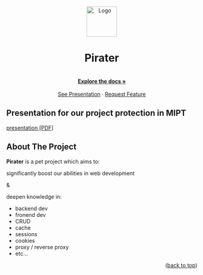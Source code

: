 <a name="readme-top"></a>

<!-- PROJECT LOGO -->
<br />
<div align="center">
  <a href="https://github.com/github_username/repo_name">
    <img src="logo.png" alt="Logo" width="80" height="80">
  </a>

<h1 align="center">Pirater</h1>

  <p align="center">
    <br />
    <a href="https://github.com/Ropho/Pirater"><strong>Explore the docs »</strong></a>
    <br />
    <br />
    <a href="https://github.com/Ropho/Pirater/blob/master/presentation%5BPDF%5D.pdf">See Presentation</a>
    ·
    <a href="https://github.com/Ropho/Pirater/issues">Request Feature</a>
  </p>
</div>

## Presentation for our project protection in MIPT
[presentation [PDF]](presentation[PDF].pdf)

<!-- ABOUT THE PROJECT -->
## About The Project

<!-- NEED SCREENSHOT HERE
[![Pirater][screenshot]](screenshot.png)
-->

**Pirater** is a pet project which aims to:

  significantly boost our abilities in web development

  &

  deepen knowledge in:

- backend dev
- fronend dev
- CRUD
- cache
- sessions
- cookies
- proxy / reverse proxy
- etc...
  
<p align="right">(<a href="#readme-top">back to top</a>)</p>


<!-- TODO
### Built With

* [![GoLang][Next.js]][Next-url]
* [![React][React.js]][React-url]
* [![Vue][Vue.js]][Vue-url]
* [![Angular][Angular.io]][Angular-url]
* [![Svelte][Svelte.dev]][Svelte-url]
* [![Laravel][Laravel.com]][Laravel-url]
* [![Bootstrap][Bootstrap.com]][Bootstrap-url]
* [![JQuery][JQuery.com]][JQuery-url]

<p align="right">(<a href="#readme-top">back to top</a>)</p>



[Next.js]: https://img.shields.io/badge/next.js-000000?style=for-the-badge&logo=nextdotjs&logoColor=white
[Next-url]: https://nextjs.org/
[React.js]: https://img.shields.io/badge/React-20232A?style=for-the-badge&logo=react&logoColor=61DAFB
[React-url]: https://reactjs.org/
[Vue.js]: https://img.shields.io/badge/Vue.js-35495E?style=for-the-badge&logo=vuedotjs&logoColor=4FC08D
[Vue-url]: https://vuejs.org/
[Angular.io]: https://img.shields.io/badge/Angular-DD0031?style=for-the-badge&logo=angular&logoColor=white
[Angular-url]: https://angular.io/
[Svelte.dev]: https://img.shields.io/badge/Svelte-4A4A55?style=for-the-badge&logo=svelte&logoColor=FF3E00
[Svelte-url]: https://svelte.dev/
[Laravel.com]: https://img.shields.io/badge/Laravel-FF2D20?style=for-the-badge&logo=laravel&logoColor=white
[Laravel-url]: https://laravel.com
[Bootstrap.com]: https://img.shields.io/badge/Bootstrap-563D7C?style=for-the-badge&logo=bootstrap&logoColor=white
[Bootstrap-url]: https://getbootstrap.com
[JQuery.com]: https://img.shields.io/badge/jQuery-0769AD?style=for-the-badge&logo=jquery&logoColor=white
[JQuery-url]: https://jquery.com 
-->
